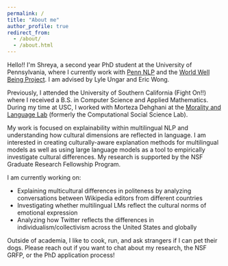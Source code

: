 ```yaml
---
permalink: /
title: "About me"
author_profile: true
redirect_from: 
  - /about/
  - /about.html
---
```


Hello!! I'm Shreya, a second year PhD student at the University of Pennsylvania, where I currently work with [Penn NLP](https://nlp.cis.upenn.edu/) and the [World Well Being Project](https://wwbp.org/). I am advised by Lyle Ungar and Eric Wong. 

Previously, I attended the University of Southern California (Fight On!!) where I received a B.S. in Computer Science and Applied Mathematics. During my time at USC, I worked with Morteza Dehghani at the [Morality and Language Lab](https://www.mola-lab.org/) (formerly the Computational Social Science Lab).

My work is focused on explainability within multilingual NLP and understanding how cultural dimensions are reflected in language. I am interested in creating culturally-aware explanation methods for multilingual models as well as using large language models as a tool to empirically investigate cultural differences. My research is supported by the NSF Graduate Research Fellowship Program. 

I am currently working on: 
 - Explaining multicultural differences in politeness by analyzing conversations between Wikipedia editors from different countries
 - Investigating whether multilingual LMs reflect the cultural norms of emotional expression
 - Analyzing how Twitter reflects the differences in individualism/collectivism across the United States and globally


Outside of academia, I like to cook, run, and ask strangers if I can pet their dogs. Please reach out if you want to chat about my research, the NSF GRFP, or the PhD application process!
